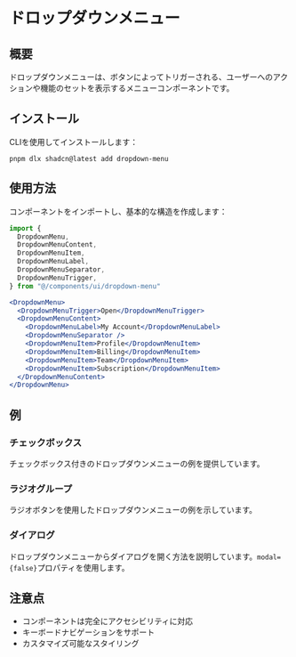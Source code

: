 # ドロップダウンメニュー

## 概要
ドロップダウンメニューは、ボタンによってトリガーされる、ユーザーへのアクションや機能のセットを表示するメニューコンポーネントです。

## インストール
CLIを使用してインストールします：

```
pnpm dlx shadcn@latest add dropdown-menu
```

## 使用方法
コンポーネントをインポートし、基本的な構造を作成します：

```jsx
import {
  DropdownMenu,
  DropdownMenuContent,
  DropdownMenuItem,
  DropdownMenuLabel,
  DropdownMenuSeparator,
  DropdownMenuTrigger,
} from "@/components/ui/dropdown-menu"

<DropdownMenu>
  <DropdownMenuTrigger>Open</DropdownMenuTrigger>
  <DropdownMenuContent>
    <DropdownMenuLabel>My Account</DropdownMenuLabel>
    <DropdownMenuSeparator />
    <DropdownMenuItem>Profile</DropdownMenuItem>
    <DropdownMenuItem>Billing</DropdownMenuItem>
    <DropdownMenuItem>Team</DropdownMenuItem>
    <DropdownMenuItem>Subscription</DropdownMenuItem>
  </DropdownMenuContent>
</DropdownMenu>
```

## 例

### チェックボックス
チェックボックス付きのドロップダウンメニューの例を提供しています。

### ラジオグループ
ラジオボタンを使用したドロップダウンメニューの例を示しています。

### ダイアログ
ドロップダウンメニューからダイアログを開く方法を説明しています。`modal={false}`プロパティを使用します。

## 注意点
- コンポーネントは完全にアクセシビリティに対応
- キーボードナビゲーションをサポート
- カスタマイズ可能なスタイリング
